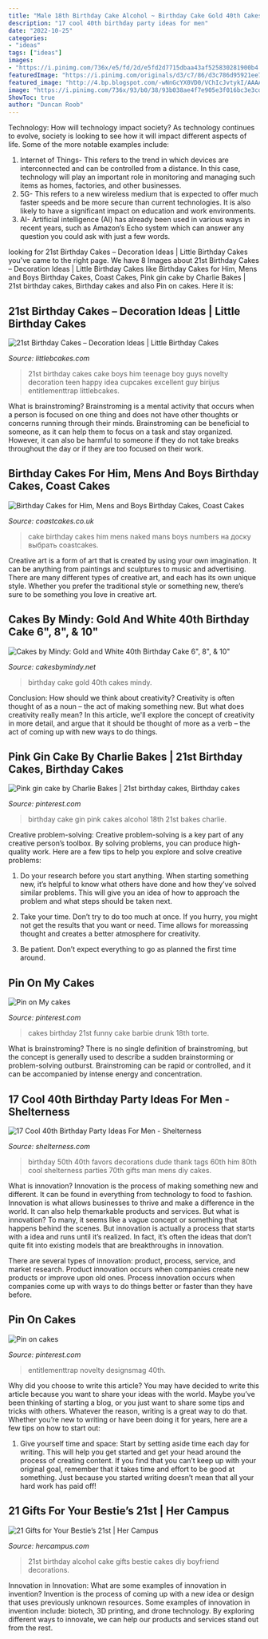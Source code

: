 ```yaml
---
title: "Male 18th Birthday Cake Alcohol ~ Birthday Cake Gold 40th Cakes Mindy"
description: "17 cool 40th birthday party ideas for men"
date: "2022-10-25"
categories:
- "ideas"
tags: ["ideas"]
images:
- "https://i.pinimg.com/736x/e5/fd/2d/e5fd2d7715dbaa43af525830281900b4.jpg"
featuredImage: "https://i.pinimg.com/originals/d3/c7/86/d3c786d95921ee765e53cf4f160a1dd6.jpg"
featured_image: "http://4.bp.blogspot.com/-wNnGcYX0VD0/VChIcJvtykI/AAAAAAAAEYU/LuWz_ChfJS0/s1600/Gold%2Band%2BWhite%2B40th%2BBirthday%2BCake%2B(6).JPG"
image: "https://i.pinimg.com/736x/93/b0/38/93b038ae4f7e905e3f016bc3e3cd3fdf.jpg"
ShowToc: true
author: "Duncan Roob"
---
```



Technology: How will technology impact society?
As technology continues to evolve, society is looking to see how it will impact different aspects of life. Some of the more notable examples include:
1. Internet of Things- This refers to the trend in which devices are interconnected and can be controlled from a distance. In this case, technology will play an important role in monitoring and managing such items as homes, factories, and other businesses. 
2. 5G- This refers to a new wireless medium that is expected to offer much faster speeds and be more secure than current technologies. It is also likely to have a significant impact on education and work environments. 
3. AI- Artificial intelligence (AI) has already been used in various ways in recent years, such as Amazon’s Echo system which can answer any question you could ask with just a few words.

	

		
looking for 21st Birthday Cakes – Decoration Ideas | Little Birthday Cakes you've came to the right page. We have 8 Images about 21st Birthday Cakes – Decoration Ideas | Little Birthday Cakes like Birthday Cakes for Him, Mens and Boys Birthday Cakes, Coast Cakes, Pink gin cake by Charlie Bakes | 21st birthday cakes, Birthday cakes and also Pin on cakes. Here it is:
		
    
## 21st Birthday Cakes – Decoration Ideas | Little Birthday Cakes

<img loading=lazy src="http://www.littlebcakes.com/wp-content/uploads/2014/02/21st-Birthday-Cake.jpg" onerror="this.onerror=null;this.src='https://tse1.mm.bing.net/th?id=OIP.IIe9sO-NtsF3ANnAzBiuNAHaJ4&amp;pid=15.1';" alt="21st Birthday Cakes – Decoration Ideas | Little Birthday Cakes">

_Source: littlebcakes.com_

>21st birthday cakes cake boys him teenage boy guys novelty decoration teen happy idea cupcakes excellent guy birijus entitlementtrap littlebcakes. 

	

What is brainstroming?
Brainstroming is a mental activity that occurs when a person is focused on one thing and does not have other thoughts or concerns running through their minds. Brainstroming can be beneficial to someone, as it can help them to focus on a task and stay organized. However, it can also be harmful to someone if they do not take breaks throughout the day or if they are too focused on their work.

    
## Birthday Cakes For Him, Mens And Boys Birthday Cakes, Coast Cakes

<img loading=lazy src="https://coastcakes.co.uk/wp-content/uploads/2013/11/cake-012s-372x551.jpg" onerror="this.onerror=null;this.src='https://tse2.mm.bing.net/th?id=OIP.6ykg78r3uTbxlh4oHbY1yAAAAA&amp;pid=15.1';" alt="Birthday Cakes for Him, Mens and Boys Birthday Cakes, Coast Cakes">

_Source: coastcakes.co.uk_

>cake birthday cakes him mens naked mans boys numbers на доску выбрать coastcakes. 

	

Creative art is a form of art that is created by using your own imagination. It can be anything from paintings and sculptures to music and advertising. There are many different types of creative art, and each has its own unique style. Whether you prefer the traditional style or something new, there’s sure to be something you love in creative art.

    
## Cakes By Mindy: Gold And White 40th Birthday Cake 6&quot;, 8&quot;, &amp; 10&quot;

<img loading=lazy src="http://4.bp.blogspot.com/-wNnGcYX0VD0/VChIcJvtykI/AAAAAAAAEYU/LuWz_ChfJS0/s1600/Gold%2Band%2BWhite%2B40th%2BBirthday%2BCake%2B(6).JPG" onerror="this.onerror=null;this.src='https://tse1.mm.bing.net/th?id=OIP.iETcRk6m9HpKghmTwPoligHaGg&amp;pid=15.1';" alt="Cakes by Mindy: Gold and White 40th Birthday Cake 6&quot;, 8&quot;, &amp; 10&quot;">

_Source: cakesbymindy.net_

>birthday cake gold 40th cakes mindy. 

	

Conclusion: How should we think about creativity?
Creativity is often thought of as a noun – the act of making something new. But what does creativity really mean? In this article, we'll explore the concept of creativity in more detail, and argue that it should be thought of more as a verb – the act of coming up with new ways to do things.

    
## Pink Gin Cake By Charlie Bakes | 21st Birthday Cakes, Birthday Cakes

<img loading=lazy src="https://i.pinimg.com/736x/e5/fd/2d/e5fd2d7715dbaa43af525830281900b4.jpg" onerror="this.onerror=null;this.src='https://tse1.mm.bing.net/th?id=OIP.kNyLVwTh4BUNGYjcMEKyGgHaHa&amp;pid=15.1';" alt="Pink gin cake by Charlie Bakes | 21st birthday cakes, Birthday cakes">

_Source: pinterest.com_

>birthday cake gin pink cakes alcohol 18th 21st bakes charlie. 

	

Creative problem-solving:
Creative problem-solving is a key part of any creative person’s toolbox. By solving problems, you can produce high-quality work. Here are a few tips to help you explore and solve creative problems:
1) Do your research before you start anything. When starting something new, it’s helpful to know what others have done and how they’ve solved similar problems. This will give you an idea of how to approach the problem and what steps should be taken next.

2) Take your time. Don’t try to do too much at once. If you hurry, you might not get the results that you want or need. Time allows for moreassing thought and creates a better atmosphere for creativity.

3) Be patient. Don’t expect everything to go as planned the first time around.

    
## Pin On My Cakes

<img loading=lazy src="https://i.pinimg.com/originals/d3/c7/86/d3c786d95921ee765e53cf4f160a1dd6.jpg" onerror="this.onerror=null;this.src='https://tse4.mm.bing.net/th?id=OIP.0_mOwSj8bJ0X4_QcrCOe-wHaJ4&amp;pid=15.1';" alt="Pin on My cakes">

_Source: pinterest.com_

>cakes birthday 21st funny cake barbie drunk 18th torte. 

	

What is brainstroming?
There is no single definition of brainstroming, but the concept is generally used to describe a sudden brainstorming or problem-solving outburst. Brainstroming can be rapid or controlled, and it can be accompanied by intense energy and concentration.

    
## 17 Cool 40th Birthday Party Ideas For Men - Shelterness

<img loading=lazy src="http://i.shelterness.com/2017/02/07-vintage-dude-thank-tags-for-party-favors.jpg" onerror="this.onerror=null;this.src='https://tse3.mm.bing.net/th?id=OIP.Ne2XOytjrLigGekK1BxSpwHaJ4&amp;pid=15.1';" alt="17 Cool 40th Birthday Party Ideas For Men - Shelterness">

_Source: shelterness.com_

>birthday 50th 40th favors decorations dude thank tags 60th him 80th cool shelterness parties 70th gifts man mens diy cakes. 

	

What is innovation?
Innovation is the process of making something new and different. It can be found in everything from technology to food to fashion. Innovation is what allows businesses to thrive and make a difference in the world. It can also help themarkable products and services.
But what is innovation? To many, it seems like a vague concept or something that happens behind the scenes. But innovation is actually a process that starts with a idea and runs until it’s realized. In fact, it’s often the ideas that don’t quite fit into existing models that are breakthroughs in innovation.

There are several types of innovation: product, process, service, and market research. Product innovation occurs when companies create new products or improve upon old ones. Process innovation occurs when companies come up with ways to do things better or faster than they have before.

    
## Pin On Cakes

<img loading=lazy src="https://i.pinimg.com/736x/93/b0/38/93b038ae4f7e905e3f016bc3e3cd3fdf.jpg" onerror="this.onerror=null;this.src='https://tse4.mm.bing.net/th?id=OIP.4-NIQ-pZh4OG_bSwlb8TXwHaJ3&amp;pid=15.1';" alt="Pin on cakes">

_Source: pinterest.com_

>entitlementtrap novelty designsmag 40th. 

	

Why did you choose to write this article?
You may have decided to write this article because you want to share your ideas with the world. Maybe you’ve been thinking of starting a blog, or you just want to share some tips and tricks with others. Whatever the reason, writing is a great way to do that. Whether you’re new to writing or have been doing it for years, here are a few tips on how to start out:
1. Give yourself time and space: Start by setting aside time each day for writing. This will help you get started and get your head around the process of creating content. If you find that you can’t keep up with your original goal, remember that it takes time and effort to be good at something. Just because you started writing doesn’t mean that all your hard work has paid off!


    
## 21 Gifts For Your Bestie’s 21st | Her Campus

<img loading=lazy src="https://s-media-cache-ak0.pinimg.com/564x/d9/48/f9/d948f9286926cc713a3fb1c12a31dc37.jpg" onerror="this.onerror=null;this.src='https://tse1.mm.bing.net/th?id=OIP.f5jmx9bhQwsNTEXKLypF6gHaJ4&amp;pid=15.1';" alt="21 Gifts for Your Bestie’s 21st | Her Campus">

_Source: hercampus.com_

>21st birthday alcohol cake gifts bestie cakes diy boyfriend decorations. 

	

Innovation in Innovation: What are some examples of innovation in invention?
Invention is the process of coming up with a new idea or design that uses previously unknown resources. Some examples of innovation in invention include: biotech, 3D printing, and drone technology. By exploring different ways to innovate, we can help our products and services stand out from the rest.

